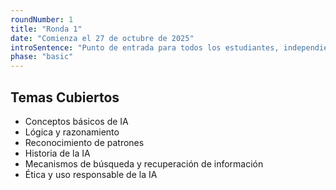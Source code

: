 ```yaml
---
roundNumber: 1
title: "Ronda 1"
date: "Comienza el 27 de octubre de 2025"
introSentence: "Punto de entrada para todos los estudiantes, independientemente de la experiencia previa en IA o informática. Accesible e inclusiva, introducción a los temas fundamentales de IA."
phase: "basic"
---
```


## Temas Cubiertos

- Conceptos básicos de IA
- Lógica y razonamiento
- Reconocimiento de patrones
- Historia de la IA
- Mecanismos de búsqueda y recuperación de información
- Ética y uso responsable de la IA
